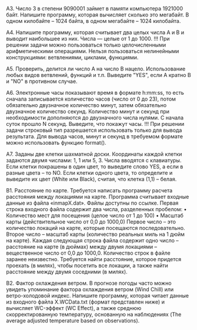 A3. Число 3 в степени 9090001 займет в памяти компьютера 1921000 байт. Напишите программу,
которая вычисляет сколько это мегабайт. В одном килобайте – 1024 байта, в одном мегабайте –
1024 килобайта.

А4. Напишите программу, которая считывает два целых числа A и B и выводит наибольшее из них.
Числа — целые от 1 до 1000.
!!! При решении задачи можно пользоваться только целочисленными арифметическими
операциями. Нельзя пользоваться нелинейными конструкциями: ветвлениями, циклами,
функциями.

A5. Проверить, делится ли число A на число B нацело. Использование любых видов ветвлений,
функций и т.п. Выведите "YES", если A кратно B и "NO" в противном случае.

A6. Электронные часы показывают время в формате h:mm:ss, то есть сначала записывается
количество часов (число от 0 до 23), потом обязательно двузначное количество минут, затем
обязательно двузначное количество секунд. Количество минут и секунд при необходимости
дополняются до двузначного числа нулями. С начала суток прошло N секунд. Выведите, что
покажут часы.
!!! При решении задачи строковый тип разрешается использовать только для вывода результата.
Для вывода часов, минут и секунд в требуемом формате можно использовать функцию format().

A7. Заданы две клетки шахматной доски. Координаты каждой клетки задаются двумя числами: 1,
1 или 5, 3. Числа вводятся с клавиатуры. Если клетки покрашены в один цвет, то выведите слово
YES, а если в разные цвета – то NO. Если клетки одного цвета, то определите и выведите их цвет
(White или Black), считая, что клетка (1,1) – белая.

B1. Расстояние по карте. Требуется написать программу расчета расстояния между локациями на
карте. Программа считывает входные данные из файла «inmapХ.dat». Файлы доступны по ссылке.
Первая строка входного файла содержит два числа, разделенных пробелом:
• Количество мест для посещения (целое число от 1 до 100)
• Масштаб карты (действительное число от 0,0 до 1000,0)
Первое число – это количество локаций на карте, которые посещаются последовательно. Второе
число – масштаб карты (количество реальных миль на 1 дюйм на карте).
Каждая следующая строка файла содержит одно число – расстояние на карте (в дюймах) между
двумя локациями – вещественное число от 0,0 до 1000,0. Количество строк в файле заранее
неизвестно.
Требуется найти расстояние, которое придется проехать (в милях), чтобы посетить все локации, а
также найти расстояние между двумя соседними (в милях).

B2. Фактор охлаждения ветром. В прогнозе погоды часто можно увидеть упоминание фактора
охлаждения ветром (Wind Chill) или ветро-холодовой индекс. 
Напишите программу, которая читает данные из входного файла X.WCData.txt (формат
представлен ниже) и вычисляет WC-эффект (WC Effect), а также среднюю скорректированную
температуру, основанную на наблюдениях (The average adjusted temperature based on
observations).



